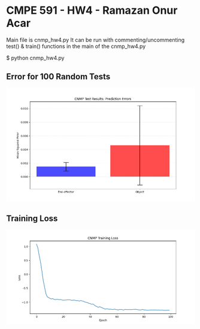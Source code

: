 # CMPE 591 - HW4 - Ramazan Onur Acar

Main file is cnmp_hw4.py
It can be run with commenting/uncommenting test() & train() functions in the main of the cnmp_hw4.py

$ python cnmp_hw4.py

## Error for 100 Random Tests

![Error](/cnmp_test_errors.png)

## Training Loss

![Loss](/cnmp_training_loss.png)